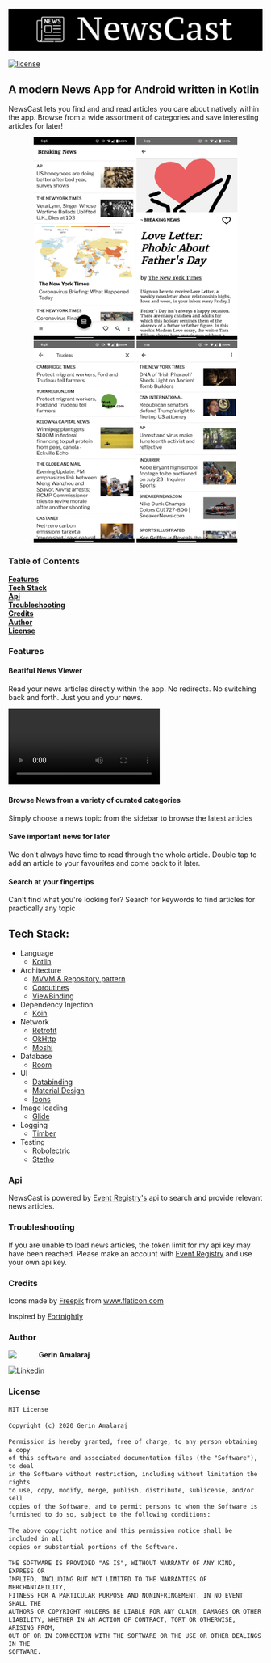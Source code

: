 ![Alt text](screenshots/Screenshot_20200621-223615.png?raw=true "Title")

[![license](https://img.shields.io/github/license/DAVFoundation/captain-n3m0.svg?style=flat-square)](https://github.com/DAVFoundation/captain-n3m0/blob/master/LICENSE)


## A modern News App for Android written in Kotlin
NewsCast lets you find and and read articles you care about natively within the app. Browse from a wide assortment of categories and save interesting articles for later!

<p align="center">
  <img src="screenshots/newscast_browse_view.jpg" width="200" height="400" />
  <img src="screenshots/newscast_news_paper_view.jpg" width="200" height="400" />
  <img src="screenshots/newscast_search_view.jpg" width="200" height="400" />
  <img src="screenshots/newscast_favourites_view.jpg" width="200" height="400" />
</p>

### Table of Contents
**[Features](#features)**<br>
**[Tech Stack](#tech-stack)**<br>
**[Api](#api)**<br>
**[Troubleshooting](#troubleshooting)**<br>
**[Credits](#credits)**<br>
**[Author](#author)**<br>
**[License](#license)**<br>

### Features
#### Beatiful News Viewer
Read your news articles directly within the app. No redirects. No switching back and forth. Just you and your news.

<video src="screenshots/newscast_news_paper.mp4" width="300" controls preload></video>

#### Browse News from a variety of curated categories
Simply choose a news topic from the sidebar to browse the latest articles

#### Save important news for later
We don't always have time to read through the whole article. Double tap to add an article to your favourites and come back to it later.

#### Search at your fingertips
Can't find what you're looking for? Search for keywords to find articles for practically any topic

## Tech Stack:

- Language
  - [Kotlin](https://kotlinlang.org/)
- Architecture
  - [MVVM & Repository pattern](https://developer.android.com/jetpack/docs/guide#overview)
  - [Coroutines](https://kotlinlang.org/docs/reference/coroutines/coroutines-guide.html)
  - [ViewBinding](https://developer.android.com/topic/libraries/view-binding)
- Dependency Injection
  - [Koin](https://insert-koin.io/)
- Network
  - [Retrofit](https://square.github.io/retrofit/)
  - [OkHttp](https://square.github.io/okhttp/)
  - [Moshi](https://github.com/square/moshi)
- Database
  - [Room](https://developer.android.com/training/data-storage/room)
- UI
  - [Databinding](https://developer.android.com/topic/libraries/data-binding)
  - [Material Design](https://material.io/design)
  - [Icons](https://material.io/resources/icons/?style=baseline)
- Image loading
  - [Glide](https://github.com/bumptech/glide)
- Logging
  - [Timber](https://github.com/JakeWharton/timber)
- Testing
  - [Robolectric](https://github.com/robolectric/robolectric)
  - [Stetho](http://facebook.github.io/stetho/)

### Api
NewsCast is powered by [Event Registry's](http://eventregistry.org/) api to search and provide relevant news articles.

### Troubleshooting
If you are unable to load news articles, the token limit for my api key may have been reached. Please make an account with [Event Registry](http://eventregistry.org/) and use your own api key.

### Credits
Icons made by <a href="https://www.flaticon.com/authors/freepik" title="Freepik">Freepik</a> from <a href="https://www.flaticon.com/" title="Flaticon"> www.flaticon.com</a>

Inspired by [Fortnightly](https://material.io/design/material-studies/fortnightly.html)

### Author

<img src="https://github.com/gerin98.png" width="60" align="left">

**Gerin Amalaraj**

[![Linkedin](https://img.shields.io/badge/-linkedin-grey?logo=linkedin)](https://www.linkedin.com/in/gerin-amalaraj/)

### License
```
MIT License

Copyright (c) 2020 Gerin Amalaraj

Permission is hereby granted, free of charge, to any person obtaining a copy
of this software and associated documentation files (the "Software"), to deal
in the Software without restriction, including without limitation the rights
to use, copy, modify, merge, publish, distribute, sublicense, and/or sell
copies of the Software, and to permit persons to whom the Software is
furnished to do so, subject to the following conditions:

The above copyright notice and this permission notice shall be included in all
copies or substantial portions of the Software.

THE SOFTWARE IS PROVIDED "AS IS", WITHOUT WARRANTY OF ANY KIND, EXPRESS OR
IMPLIED, INCLUDING BUT NOT LIMITED TO THE WARRANTIES OF MERCHANTABILITY,
FITNESS FOR A PARTICULAR PURPOSE AND NONINFRINGEMENT. IN NO EVENT SHALL THE
AUTHORS OR COPYRIGHT HOLDERS BE LIABLE FOR ANY CLAIM, DAMAGES OR OTHER
LIABILITY, WHETHER IN AN ACTION OF CONTRACT, TORT OR OTHERWISE, ARISING FROM,
OUT OF OR IN CONNECTION WITH THE SOFTWARE OR THE USE OR OTHER DEALINGS IN THE
SOFTWARE.
```
